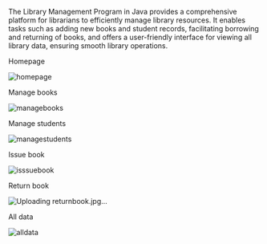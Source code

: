 The Library Management Program in Java provides a comprehensive platform for librarians to efficiently manage library resources. It enables tasks such as adding new books and student records, facilitating borrowing and returning of books, and offers a user-friendly interface for viewing all library data, ensuring smooth library operations.

Homepage

![homepage](https://github.com/ivponicka/Library-Management-System/assets/56002673/321c4179-4fde-46c5-97f1-d5f2c18573f6)

Manage books

![managebooks](https://github.com/ivponicka/Library-Management-System/assets/56002673/0d11948d-1542-4d38-9d40-af35a4b8f4a3)

Manage students

![managestudents](https://github.com/ivponicka/Library-Management-System/assets/56002673/98f52336-6e8e-4232-8f33-f8176cdaff25)

Issue book

![isssuebook](https://github.com/ivponicka/Library-Management-System/assets/56002673/05348ea6-ed62-4e42-bfae-a1172dcba7b4)

Return book

![Uploading returnbook.jpg…]()

All data

![alldata](https://github.com/ivponicka/Library-Management-System/assets/56002673/6550875d-413a-4107-8ad8-fa23a6bca894)

